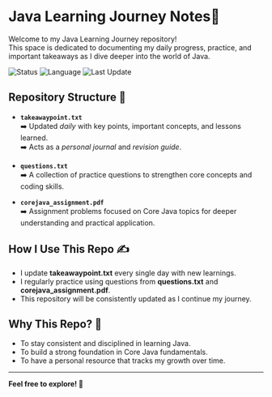 # Java Learning Journey Notes🚀

Welcome to my Java Learning Journey repository!  
This space is dedicated to documenting my daily progress, practice, and important takeaways as I dive deeper into the world of Java.

![Status](https://img.shields.io/badge/Status-Ongoing-success)
![Language](https://img.shields.io/badge/Language-Java-orange)
![Last Update](https://img.shields.io/badge/Last_Update-Daily-blue)

## Repository Structure 📂

- **`takeawaypoint.txt`**  
  ➡️ Updated *daily* with key points, important concepts, and lessons learned.  
  ➡️ Acts as a *personal journal* and *revision guide*.

- **`questions.txt`**  
  ➡️ A collection of practice questions to strengthen core concepts and coding skills.

- **`corejava_assignment.pdf`**  
  ➡️ Assignment problems focused on Core Java topics for deeper understanding and practical application.

## How I Use This Repo ✍️

- I update **takeawaypoint.txt** every single day with new learnings.
- I regularly practice using questions from **questions.txt** and **corejava_assignment.pdf**.
- This repository will be consistently updated as I continue my journey.

## Why This Repo? 🌟

- To stay consistent and disciplined in learning Java.
- To build a strong foundation in Core Java fundamentals.
- To have a personal resource that tracks my growth over time.

---

**Feel free to explore! 🚀**
